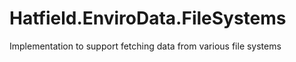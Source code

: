 # Hatfield.EnviroData.FileSystems
Implementation to support fetching data from various file systems
